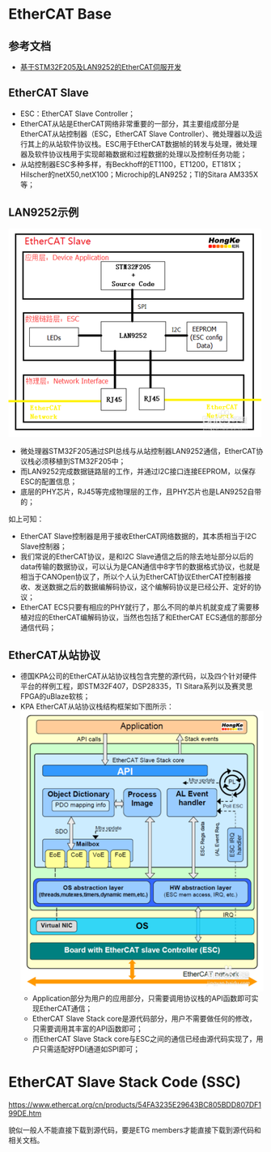 # EtherCAT Base

## 参考文档

* [基于STM32F205及LAN9252的EtherCAT伺服开发](https://jingyan.baidu.com/article/cd4c29790eb928756e6e60c6.html)

## EtherCAT Slave

* ESC：EtherCAT Slave Controller；
* EtherCAT从站是EtherCAT网络非常重要的一部分，其主要组成部分是EtherCAT从站控制器（ESC，EtherCAT Slave Controller）、微处理器以及运行其上的从站软件协议栈。ESC用于EtherCAT数据帧的转发与处理，微处理器及软件协议栈用于实现邮箱数据和过程数据的处理以及控制任务功能；
* 从站控制器ESC多种多样，有Beckhoff的ET1100，ET1200，ET181X；Hilscher的netX50,netX100；Microchip的LAN9252；TI的Sitara AM335X等；

## LAN9252示例

![./images/LAN9252_Example_ARCH.jpg](./images/LAN9252_Example_ARCH.jpg)

* 微处理器STM32F205通过SPI总线与从站控制器LAN9252通信，EtherCAT协议栈必须移植到STM32F205中；
* 而LAN9252完成数据链路层的工作，并通过I2C接口连接EEPROM，以保存ESC的配置信息；
* 底层的PHY芯片，RJ45等完成物理层的工作，且PHY芯片也是LAN9252自带的；

如上可知：

* EtherCAT Slave控制器是用于接收EtherCAT网络数据的，其本质相当于I2C Slave控制器；
* 我们常说的EtherCAT协议，是和I2C Slave通信之后的除去地址部分以后的data传输的数据协议，可以认为是CAN通信中8字节的数据格式协议，也就是相当于CANOpen协议了，所以个人认为EtherCAT协议EtherCAT控制器接收、发送数据之后的数据编解码协议，这个编解码协议是已经公开、定好的协议；
* EtherCAT ECS只要有相应的PHY就行了，那么不同的单片机就变成了需要移植对应的EtherCAT编解码协议，当然也包括了和EtherCAT ECS通信的那部分通信代码；

## EtherCAT从站协议

* 德国KPA公司的EtherCAT从站协议栈包含完整的源代码，以及四个针对硬件平台的样例工程，即STM32F407，DSP28335，TI Sitara系列以及赛灵思FPGA的uBlaze软核；
* KPA EtherCAT从站协议栈结构框架如下图所示：  
  ![./images/EtherCAT_Slave_Source_Code_ARCH.jpg](./images/EtherCAT_Slave_Source_Code_ARCH.jpg)
  * Application部分为用户的应用部分，只需要调用协议栈的API函数即可实现EtherCAT通信；
  * EtherCAT Slave Stack core是源代码部分，用户不需要做任何的修改，只需要调用其丰富的API函数即可；
  * 而EtherCAT Slave Stack core与ESC之间的通信已经由源代码实现了，用户只需适配好PDI通道如SPI即可；

# EtherCAT Slave Stack Code (SSC)

https://www.ethercat.org/cn/products/54FA3235E29643BC805BDD807DF199DE.htm

貌似一般人不能直接下载到源代码，要是ETG members才能直接下载到源代码和相关文档。


